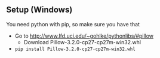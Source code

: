 ## Setup (Windows)

You need python with pip, so make sure you have that

* Go to http://www.lfd.uci.edu/~gohlke/pythonlibs/#pillow
    * Download Pillow-3.2.0-cp27-cp27m-win32.whl
* `pip install Pillow-3.2.0-cp27-cp27m-win32.whl`
